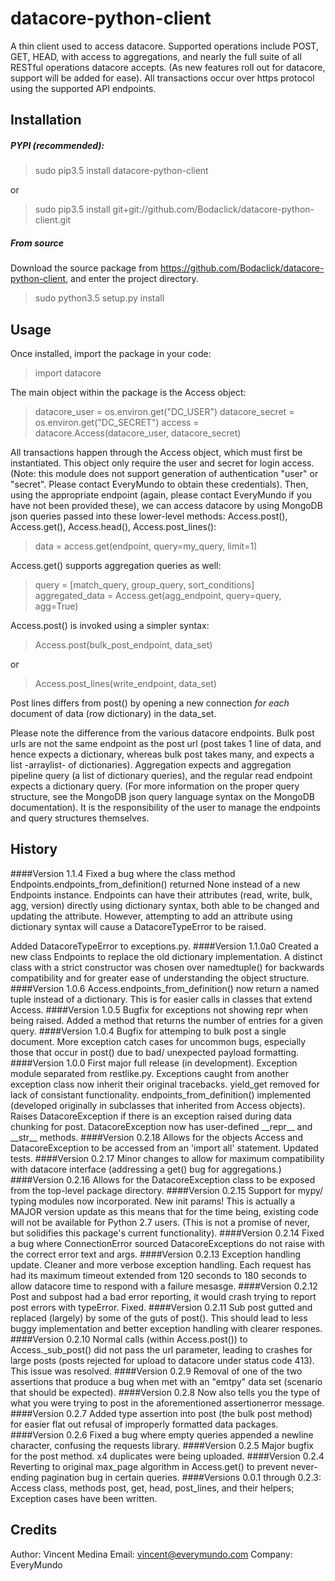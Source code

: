 # datacore-python-client
A thin client used to access datacore. Supported operations include
POST, GET, HEAD, with access to aggregations, and nearly the full
suite of all RESTful operations datacore accepts. (As new features roll
out for datacore, support will be added for ease). All transactions occur 
over https protocol using the supported API endpoints.


## Installation
##### PYPI (recommended):
> sudo pip3.5 install datacore-python-client

or

> sudo pip3.5 install git+git://github.com/Bodaclick/datacore-python-client.git
##### From source
Download the source package from https://github.com/Bodaclick/datacore-python-client,
and enter the project directory. 
> sudo python3.5 setup.py install


## Usage
Once installed, import the package in your code:
> import datacore


The main object within the package is the Access object:
> datacore_user = os.environ.get("DC_USER") 
> datacore_secret = os.environ.get("DC_SECRET")
> access = datacore.Access(datacore_user, datacore_secret)


All transactions happen through the Access object, which must first
be instantiated. This object only require the user and secret for 
login access. (Note: this module does not support generation of 
authentication "user" or "secret". Please contact EveryMundo to obtain
these credentials). Then, using the appropriate endpoint (again, please
contact EveryMundo if you have not been provided these), we can access
datacore by using MongoDB json queries passed into these lower-level
methods: Access.post(), Access.get(), Access.head(), 
Access.post_lines():

> data = access.get(endpoint, query=my_query, limit=1)

Access.get() supports aggregation queries as well:
> query = \[match_query, group_query, sort_conditions\]
> aggregated_data = Access.get(agg_endpoint, query=query, agg=True)

Access.post() is invoked using a simpler syntax:
> Access.post(bulk_post_endpoint, data_set)

or

> Access.post_lines(write_endpoint, data_set)

Post lines differs from post() by opening a new connection _for each_
document of data (row dictionary) in the data_set.

Please note the difference from the various datacore endpoints. Bulk
post urls are not the same endpoint as the post url (post takes 1 line
of data, and hence expects a dictionary, whereas bulk post takes many,
and expects a list -arraylist- of dictionaries). Aggregation expects
and aggregation pipeline query (a list of dictionary queries), and
the regular read endpoint expects a dictionary query. (For more 
information on the proper query structure, see the MongoDB json query
language syntax on the MongoDB documentation). It is the responsibility
of the user to manage the endpoints and query structures themselves.



## History
####Version 1.1.4
Fixed a bug where the class method Endpoints.endpoints_from_definition()
returned None instead of a new Endpoints instance. Endpoints can have
their attributes (read, write, bulk, agg, version) directly using 
dictionary syntax, both able to be changed and updating the attribute.
However, attempting to add an attribute using dictionary syntax will
cause a DatacoreTypeError to be raised.

Added DatacoreTypeError to exceptions.py.
####Version 1.1.0a0
Created a new class Endpoints to replace the old dictionary implementation.
A distinct class with a strict constructor was chosen over namedtuple() 
for backwards compatibility and for greater ease of understanding the
object structure. 
####Version 1.0.6
Access.endpoints_from_definition() now return a named tuple instead of
a dictionary. This is for easier calls in classes that extend Access.
####Version 1.0.5
Bugfix for exceptions not showing repr when being raised. Added a method 
that returns the number of entries for a given query.
####Version 1.0.4
Bugfix for attemping to bulk post a single document. More exception catch
cases for uncommon bugs, especially those that occur in post() due to
bad/ unexpected payload formatting.
####Version 1.0.0
First major full release (in development). Exception module separated from
restlike.py. Exceptions caught from another exception class now inherit
their original tracebacks. yield_get removed for lack of consistant 
functionality. endpoints_from_definition() implemented (developed originally
in subclasses that inherited from Access objects). Raises DatacoreException
if there is an exception raised during data chunking for post. 
DatacoreException now has user-defined __repr\_\_ and __str\_\_ methods.
####Version 0.2.18
Allows for the objects Access and DatacoreException to be accessed from an 
'import all' statement. Updated tests.
####Version 0.2.17
Minor changes to allow for maximum compatibility with datacore interface
(addressing a get() bug for aggregations.)
####Version 0.2.16
Allows for the DatacoreException class to be exposed from the top-level
package directory.
####Version 0.2.15
Support for mypy/ typing modules now incorporated. New init params!
This is actually a MAJOR version update as this means that for the
time being, existing code will not be available for Python 2.7 users.
(This is not a promise of never, but solidifies this package's 
current functionality).
####Version 0.2.14
Fixed a bug where ConnectionError sourced DatacoreExceptions do not
raise with the correct error text and args.
####Version 0.2.13
Exception handling update. Cleaner and more verbose exception handling.
Each request has had its maximum timeout extended from 120 seconds to
180 seconds to allow datacore time to respond with a failure mesasge.
####Version 0.2.12
Post and subpost had a bad error reporting, it would crash trying to
report post errors with typeError. Fixed.
####Version 0.2.11
Sub post gutted and replaced (largely) by some of the guts of post(). 
This should lead to less buggy implementation and better exception
handling with clearer respones.
####Version 0.2.10
Normal calls (within Access.post()) to Access._sub_post() did not pass
the url parameter, leading to crashes for large posts (posts rejected
for upload to datacore under status code 413). This issue was resolved.
####Version 0.2.9
Removal of one of the two assertions that produce a bug when met with
an "emtpy" data set (scenario that should be expected).
####Version 0.2.8
Now also tells you the type of what you were trying to post in the
aforementioned assertionerror message.
####Version 0.2.7
Added type assertion into post (the bulk post method) for easier flat
out refusal of improperly formatted data packages.
####Version 0.2.6
Fixed a bug where empty queries appended a newline character, confusing
the requests library.
####Version 0.2.5
Major bugfix for the post method. x4 duplicates were being uploaded.
####Version 0.2.4
Reverting to original max_page algorithm in Access.get() to prevent 
never-ending pagination bug in certain queries.
####Versions 0.0.1 through 0.2.3:
Access class, methods post, get, head, post_lines, and their helpers;
Exception cases have been written.


## Credits
Author: Vincent Medina
Email: vincent@everymundo.com
Company: EveryMundo
